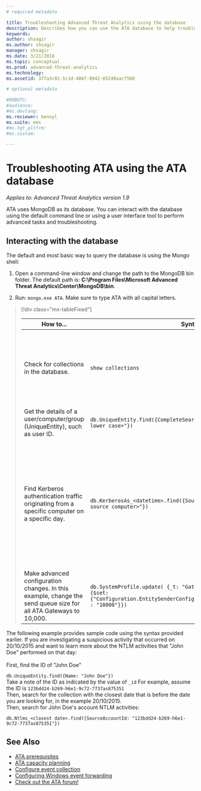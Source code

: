 ```yaml
---
# required metadata

title: Troubleshooting Advanced Threat Analytics using the database
description: Describes how you can use the ATA database to help troubleshoot issues 
keywords:
author: shsagir
ms.author: shsagir
manager: shsagir
ms.date: 3/21/2018
ms.topic: conceptual
ms.prod: advanced-threat-analytics
ms.technology:
ms.assetid: 377a3c81-5c1d-486f-8942-85249aacf560

# optional metadata

#ROBOTS:
#audience:
#ms.devlang:
ms.reviewer: bennyl
ms.suite: ems
#ms.tgt_pltfrm:
#ms.custom:

---
```


# Troubleshooting ATA using the ATA database

*Applies to: Advanced Threat Analytics version 1.9*

ATA uses MongoDB as its database.
You can interact with the database using the default command line or using a user interface tool to perform advanced tasks and troubleshooting.

## Interacting with the database
The default and most basic way to query the database is using the Mongo shell:

1. Open a command-line window and change the path to the MongoDB bin folder. The default path is: **C:\Program Files\Microsoft Advanced Threat Analytics\Center\MongoDB\bin**.

1. Run: `mongo.exe ATA`. Make sure to type ATA with all capital letters.

> [!div class="mx-tableFixed"]
> 
> |How to...|Syntax|Notes|
> |-------------|----------|---------|
> |Check for collections in the database.|`show collections`|Useful as an end-to-end test to see that traffic is being written to the database and that event 4776 is being received by ATA.|
> |Get the details of a user/computer/group (UniqueEntity), such as user ID.|`db.UniqueEntity.find({CompleteSearchNames: "<name of entity in lower case>"})`||
> |Find Kerberos authentication traffic originating from a specific computer on a specific day.|`db.KerberosAs_<datetime>.find({SourceComputerId: "<Id of the source computer>"})`|To get the &lt;ID of the source computer&gt; you can query the UniqueEntity collections, as shown in the example.<br /><br />Each network activity type, for example Kerberos authentications, has its own collection per UTC date.|
> |Make advanced configuration changes. In this example, change the send queue size for all ATA Gateways to 10,000.|`db.SystemProfile.update( {_t: "GatewaySystemProfile"} ,`<br>`{$set:{"Configuration.EntitySenderConfiguration.EntityBatchBlockMaxSize" : "10000"}})`|`|

The following example provides sample code using the syntax provided earlier. If you are investigating a suspicious activity that occurred on 20/10/2015 and want to learn more about the NTLM activities that "John Doe" performed on that day:<br /><br />First, find the ID of "John Doe"

`db.UniqueEntity.find({Name: "John Doe"})`<br>Take a note of the ID as indicated by the value of `_id` For example, assume the ID is `123bdd24-b269-h6e1-9c72-7737as875351`<br>Then, search for the collection with the closest date that is before the date you are looking for, in the example 20/10/2015.<br>Then, search for John Doe's account NTLM activities: 

`db.Ntlms_<closest date>.find({SourceAccountId: "123bdd24-b269-h6e1-9c72-7737as875351"})`

## See Also
- [ATA prerequisites](ata-prerequisites.md)
- [ATA capacity planning](ata-capacity-planning.md)
- [Configure event collection](configure-event-collection.md)
- [Configuring Windows event forwarding](configure-event-collection.md)
- [Check out the ATA forum!](https://social.technet.microsoft.com/Forums/security/home?forum=mata)
